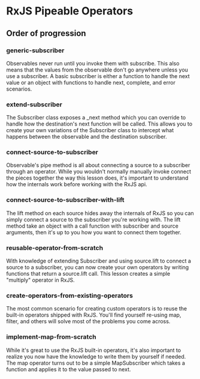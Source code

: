 # RxJS Pipeable Operators

## Order of progression

### generic-subscriber
Observables never run until you invoke them with subscribe. This also means that the values from the observable don't go anywhere unless you use a subscriber. A basic subscriber is either a function to handle the next value or an object with functions to handle next, complete, and error scenarios.

### extend-subscriber
The Subscriber class exposes a _next method which you can override to handle how the destination's next function will be called. This allows you to create your own variations of the Subscriber class to intercept what happens between the observable and the destination subscriber.

### connect-source-to-subscriber
Observable's pipe method is all about connecting a source to a subscriber through an operator. While you wouldn't normally manually invoke connect the pieces together the way this lesson does, it's important to understand how the internals work before working with the RxJS api.

### connect-source-to-subscriber-with-lift
The lift method on each source hides away the internals of RxJS so you can simply connect a source to the subscriber you're working with. The lift method take an object with a call function with subscriber and source arguments, then it's up to you how you want to connect them together.

### reusable-operator-from-scratch
With knowledge of extending Subscriber and using source.lift to connect a source to a subscriber, you can now create your own operators by writing functions that return a source.lift call. This lesson creates a simple "multiply" operator in RxJS.

### create-operators-from-existing-operators
The most common scenario for creating custom operators is to reuse the built-in operators shipped with RxJS. You'll find yourself re-using map, filter, and others will solve most of the problems you come across.

### implement-map-from-scratch
While it's great to use the RxJS built-in operators, it's also important to realize you now have the knowledge to write them by yourself if needed. The map operator turns out to be a simple MapSubscriber which takes a function and applies it to the value passed to next.